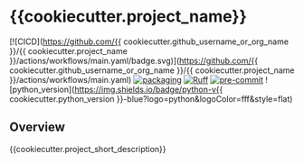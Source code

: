# {{cookiecutter.project_name}}
[![CICD](https://github.com/{{ cookiecutter.github_username_or_org_name }}/{{ cookiecutter.project_name }}/actions/workflows/main.yaml/badge.svg)](https://github.com/{{ cookiecutter.github_username_or_org_name }}/{{ cookiecutter.project_name }}/actions/workflows/main.yaml)
[![packaging](https://img.shields.io/badge/packaging-poetry-299bd7?style=flat&logo=poetry)](https://python-poetry.org/)
[![Ruff](https://img.shields.io/endpoint?url=https://raw.githubusercontent.com/charliermarsh/ruff/main/assets/badge/v2.json)](https://github.com/astral-sh/ruff)
[![pre-commit](https://img.shields.io/badge/pre--commit-enabled-brightgreen?logo=pre-commit&logoColor=white&style=flat)](https://github.com/pre-commit/pre-commit)
![python_version](https://img.shields.io/badge/python-v{{ cookiecutter.python_version }}-blue?logo=python&logoColor=fff&style=flat)

## Overview

{{cookiecutter.project_short_description}}
